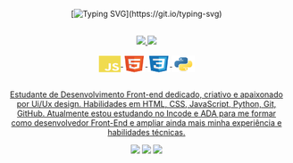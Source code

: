 <div align="center">

[![Typing SVG](https://readme-typing-svg.demolab.com?font=Fira+Code&pause=1000&width=435&lines=HELLO+WORLD!+MY+NAME+IS+HENDRICKSON+WEIB!;I'M+A+FRONT-END+STUDANT!)](https://git.io/typing-svg)


<div align="center">
  <br>
  <a href="https://github.com/ludslvaz">
  <img height="180em" src="https://github-readme-stats.vercel.app/api?username=hendricksonweib&show_icons=true&theme=radical&include_all_commits=true&count_private=true"/>
  <img height="180em" src="https://github-readme-stats.vercel.app/api/top-langs/?username=hendricksonweib&layout=compact&langs_count=7&theme=radical"/>
<div style="display: inline_block"><br>
  <img align="center" alt="Weib-Js" height="30" width="40" src="https://raw.githubusercontent.com/devicons/devicon/master/icons/javascript/javascript-plain.svg">
   <img align="center" alt="Weib-HTML" height="30" width="40" src="https://raw.githubusercontent.com/devicons/devicon/master/icons/html5/html5-original.svg">
  <img align="center" alt="Weib-CSS" height="30" width="40" src="https://raw.githubusercontent.com/devicons/devicon/master/icons/css3/css3-original.svg">
  <img align="center" alt="Weib-Python" height="30" width="40" src="https://raw.githubusercontent.com/devicons/devicon/master/icons/python/python-original.svg">
</div>
<br>
<p>Estudante de Desenvolvimento Front-end dedicado, criativo e apaixonado por Ui/Ux design. Habilidades em HTML, CSS, JavaScript, Python, Git, GitHub. Atualmente estou estudando no Incode e ADA para me formar como desenvolvedor Front-End e ampliar ainda mais minha experiência e habilidades técnicas.</p>


  <div aligh="center">
  <a href = "mailto: weibdsgn@gmail.com"><img src="https://img.shields.io/badge/-Gmail-%23EA4335?style=for-the-badge&logo=gmail&logoColor=white" target="_blank"></a>
  <a href="https://www.linkedin.com/in/hendrickson-weib-5046a027b/" target="_blank"><img src="https://img.shields.io/badge/-LinkedIn-%230077B5?style=for-the-badge&logo=linkedin&logoColor=white" target="_blank"></a>
   <a href="https://www.instagram.com/weibdsgn/" target="_blank"><img src="https://img.shields.io/badge/-Instagram-%23E4405F?style=for-the-badge&logo=instagram&logoColor=white" target="_blank"></a>
</div>

  ##
  

